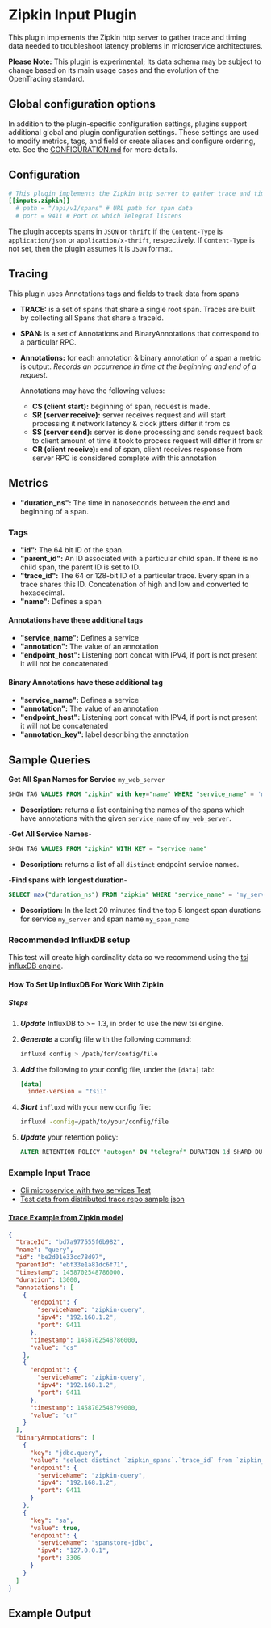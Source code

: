 # Zipkin Input Plugin

This plugin implements the Zipkin http server to gather trace and timing data
needed to troubleshoot latency problems in microservice architectures.

__Please Note:__ This plugin is experimental; Its data schema may be subject to
change based on its main usage cases and the evolution of the OpenTracing
standard.

## Global configuration options <!-- @/docs/includes/plugin_config.md -->

In addition to the plugin-specific configuration settings, plugins support
additional global and plugin configuration settings. These settings are used to
modify metrics, tags, and field or create aliases and configure ordering, etc.
See the [CONFIGURATION.md][CONFIGURATION.md] for more details.

[CONFIGURATION.md]: ../../../docs/CONFIGURATION.md#plugins

## Configuration

```toml @sample.conf
# This plugin implements the Zipkin http server to gather trace and timing data needed to troubleshoot latency problems in microservice architectures.
[[inputs.zipkin]]
  # path = "/api/v1/spans" # URL path for span data
  # port = 9411 # Port on which Telegraf listens
```

The plugin accepts spans in `JSON` or `thrift` if the `Content-Type` is
`application/json` or `application/x-thrift`, respectively.  If `Content-Type`
is not set, then the plugin assumes it is `JSON` format.

## Tracing

This plugin uses Annotations tags and fields to track data from spans

- __TRACE:__ is a set of spans that share a single root span.
Traces are built by collecting all Spans that share a traceId.

- __SPAN:__ is a set of Annotations and BinaryAnnotations that correspond to a particular RPC.

- __Annotations:__ for each annotation & binary annotation of a span a metric is output. _Records an occurrence in time at the beginning and end of a request._

  Annotations may have the following values:

  - __CS (client start):__ beginning of span, request is made.
  - __SR (server receive):__ server receives request and will start processing it
      network latency & clock jitters differ it from cs
  - __SS (server send):__ server is done processing and sends request back to client
      amount of time it took to process request will differ it from sr
  - __CR (client receive):__ end of span, client receives response from server
      RPC is considered complete with this annotation

## Metrics

- __"duration_ns":__ The time in nanoseconds between the end and beginning of a span.

### Tags

- __"id":__               The 64 bit ID of the span.
- __"parent_id":__        An ID associated with a particular child span.  If there is no child span, the parent ID is set to ID.
- __"trace_id":__        The 64 or 128-bit ID of a particular trace. Every span in a trace shares this ID. Concatenation of high and low and converted to hexadecimal.
- __"name":__             Defines a span

#### Annotations have these additional tags

- __"service_name":__     Defines a service
- __"annotation":__       The value of an annotation
- __"endpoint_host":__    Listening port concat with IPV4, if port is not present it will not be concatenated

#### Binary Annotations have these additional tag

- __"service_name":__     Defines a service
- __"annotation":__       The value of an annotation
- __"endpoint_host":__    Listening port concat with IPV4, if port is not present it will not be concatenated
- __"annotation_key":__ label describing the annotation

## Sample Queries

__Get All Span Names for Service__ `my_web_server`

```sql
SHOW TAG VALUES FROM "zipkin" with key="name" WHERE "service_name" = 'my_web_server'
```

- __Description:__  returns a list containing the names of the spans which have annotations with the given `service_name` of `my_web_server`.

-__Get All Service Names__-

```sql
SHOW TAG VALUES FROM "zipkin" WITH KEY = "service_name"
```

- __Description:__  returns a list of all `distinct` endpoint service names.

-__Find spans with longest duration__-

```sql
SELECT max("duration_ns") FROM "zipkin" WHERE "service_name" = 'my_service' AND "name" = 'my_span_name' AND time > now() - 20m GROUP BY "trace_id",time(30s) LIMIT 5
```

- __Description:__  In the last 20 minutes find the top 5 longest span durations for service `my_server` and span name `my_span_name`

### Recommended InfluxDB setup

This test will create high cardinality data so we recommend using the [tsi
influxDB engine][1].

[1]: https://www.influxdata.com/path-1-billion-time-series-influxdb-high-cardinality-indexing-ready-testing/

#### How To Set Up InfluxDB For Work With Zipkin

##### Steps

1. ___Update___ InfluxDB to >= 1.3, in order to use the new tsi engine.

2. ___Generate___ a config file with the following command:

   ```sh
   influxd config > /path/for/config/file
    ```

3. ___Add___ the following to your config file, under the `[data]` tab:

   ```toml
   [data]
     index-version = "tsi1"
   ```

4. ___Start___ `influxd` with your new config file:

   ```sh
   influxd -config=/path/to/your/config/file
   ```

5. ___Update___ your retention policy:

   ```sql
   ALTER RETENTION POLICY "autogen" ON "telegraf" DURATION 1d SHARD DURATION 30m
   ```

### Example Input Trace

- [Cli microservice with two services Test](https://github.com/openzipkin/zipkin-go-opentracing/tree/master/examples/cli_with_2_services)
- [Test data from distributed trace repo sample json](https://github.com/mattkanwisher/distributedtrace/blob/master/testclient/sample.json)

#### [Trace Example from Zipkin model](http://zipkin.io/pages/data_model.html)

```json
{
  "traceId": "bd7a977555f6b982",
  "name": "query",
  "id": "be2d01e33cc78d97",
  "parentId": "ebf33e1a81dc6f71",
  "timestamp": 1458702548786000,
  "duration": 13000,
  "annotations": [
    {
      "endpoint": {
        "serviceName": "zipkin-query",
        "ipv4": "192.168.1.2",
        "port": 9411
      },
      "timestamp": 1458702548786000,
      "value": "cs"
    },
    {
      "endpoint": {
        "serviceName": "zipkin-query",
        "ipv4": "192.168.1.2",
        "port": 9411
      },
      "timestamp": 1458702548799000,
      "value": "cr"
    }
  ],
  "binaryAnnotations": [
    {
      "key": "jdbc.query",
      "value": "select distinct `zipkin_spans`.`trace_id` from `zipkin_spans` join `zipkin_annotations` on (`zipkin_spans`.`trace_id` = `zipkin_annotations`.`trace_id` and `zipkin_spans`.`id` = `zipkin_annotations`.`span_id`) where (`zipkin_annotations`.`endpoint_service_name` = ? and `zipkin_spans`.`start_ts` between ? and ?) order by `zipkin_spans`.`start_ts` desc limit ?",
      "endpoint": {
        "serviceName": "zipkin-query",
        "ipv4": "192.168.1.2",
        "port": 9411
      }
    },
    {
      "key": "sa",
      "value": true,
      "endpoint": {
        "serviceName": "spanstore-jdbc",
        "ipv4": "127.0.0.1",
        "port": 3306
      }
    }
  ]
}
```

## Example Output
